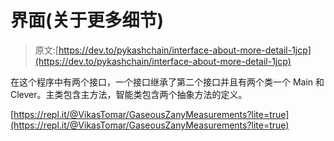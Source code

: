 # 界面(关于更多细节)

> 原文:[https://dev.to/pykashchain/interface-about-more-detail-1jcp](https://dev.to/pykashchain/interface-about-more-detail-1jcp)

在这个程序中有两个接口，一个接口继承了第二个接口并且有两个类一个 Main 和 Clever。主类包含主方法，智能类包含两个抽象方法的定义。

[https://repl.it/@VikasTomar/GaseousZanyMeasurements?lite=true](https://repl.it/@VikasTomar/GaseousZanyMeasurements?lite=true)